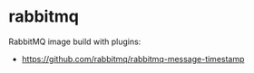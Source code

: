 # rabbitmq
RabbitMQ image build with plugins:
* https://github.com/rabbitmq/rabbitmq-message-timestamp
